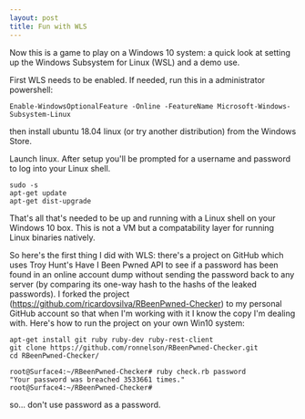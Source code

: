 ```yaml
---
layout: post
title: Fun with WLS
---
```

Now this is a game to play on a Windows 10 system: a quick look at setting up the Windows Subsystem for Linux (WSL) and a demo use.

First WLS needs to be enabled. If needed, run this in a administrator powershell:

`Enable-WindowsOptionalFeature -Online -FeatureName Microsoft-Windows-Subsystem-Linux `

then install ubuntu 18.04 linux (or try another distribution) from the Windows Store.

Launch linux. After setup you'll be prompted for a username and password to log into your Linux shell.
```
sudo -s   
apt-get update
apt-get dist-upgrade
```
That's all that's needed to be up and running with a Linux shell on your Windows 10 box. This is not a VM but a compatability layer for running Linux binaries natively. 

So here's the first thing I did with WLS: there's a project on GitHub which uses Troy Hunt's Have I Been Pwned API to see if a 
password has been found in an online account dump without sending the password back to any server (by comparing its one-way hash 
to the hashs of the leaked passwords). I forked the project (https://github.com/ricardovsilva/RBeenPwned-Checker) to my personal 
GitHub account so that when I'm working with it I know the copy I'm dealing with. Here's how to run the project on your own Win10
system:

```
apt-get install git ruby ruby-dev ruby-rest-client 
git clone https://github.com/ronnelson/RBeenPwned-Checker.git
cd RBeenPwned-Checker/

root@Surface4:~/RBeenPwned-Checker# ruby check.rb password
"Your password was breached 3533661 times."
root@Surface4:~/RBeenPwned-Checker#
```
so... don't use password as a password.  <Grin>
